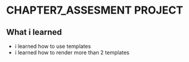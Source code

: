 # CHAPTER7_ASSESMENT PROJECT

## What i learned

- i learned how to use templates
- i learned how to render more than 2 templates
